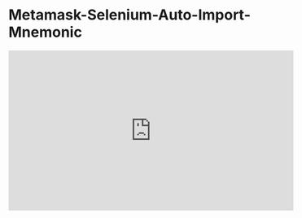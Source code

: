 # Metamask-Selenium-Auto-Import-Mnemonic

<iframe width="560" height="315" src="https://www.youtube.com/embed/BEqc2wEX3iY" title="YouTube video player" frameborder="0" allow="accelerometer; autoplay; clipboard-write; encrypted-media; gyroscope; picture-in-picture; web-share" allowfullscreen></iframe>
